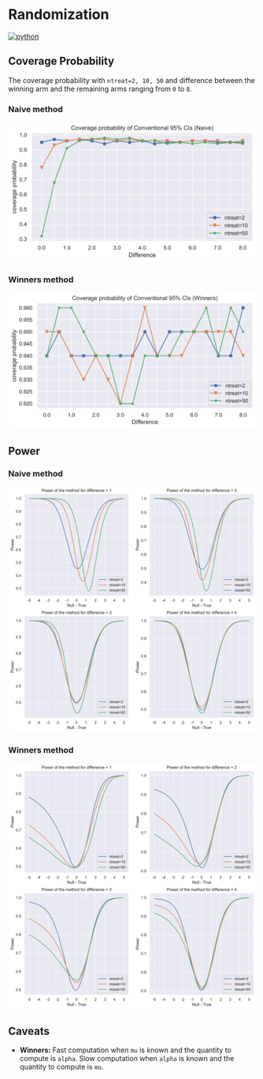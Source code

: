 # Randomization
<p>
    <a href="https://www.python.org/">
    <img src="https://img.shields.io/badge/python-v3-brightgreen.svg" alt="python"></a> &nbsp;
</p>

## Coverage Probability
The coverage probability with `ntreat=2, 10, 50` and difference between the winning arm and the remaining arms ranging from `0` to `8`.

### Naive method
![alt text](./__resources__/naive_cov.jpg?raw=true "Title")

### Winners method
![alt text](./__resources__/winners_cov.jpg?raw=true "Title")


## Power
### Naive method
![alt text](./__resources__/naive_pow.jpg?raw=true "Title")

### Winners method
![alt text](./__resources__/winners_pow.jpg?raw=true "Title")

## Caveats
- **Winners:** Fast computation when `mu` is known and the quantity to compute is `alpha`. Slow computation when `alpha` is known and the quantity to compute is `mu`.
